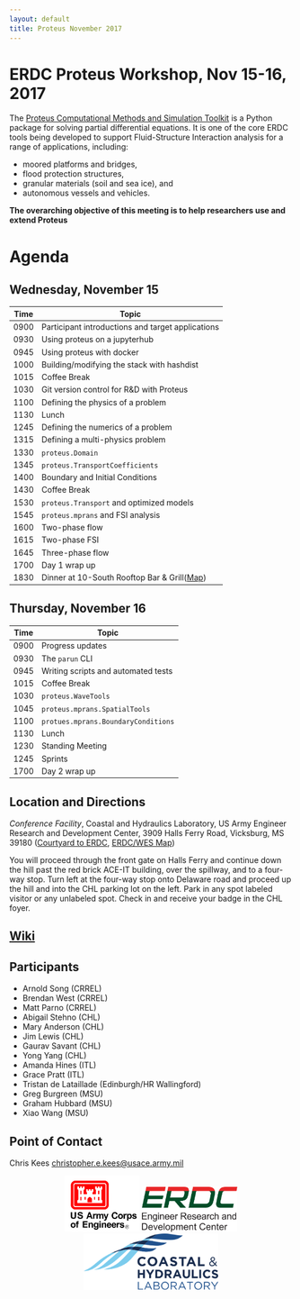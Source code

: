 ```yaml
---
layout: default
title: Proteus November 2017
---
```


# ERDC Proteus Workshop, Nov 15-16, 2017

The [Proteus Computational Methods and Simulation Toolkit](https://github.com/erdc/proteus) is a Python package for solving partial differential equations. It is one of the core ERDC tools being developed to support Fluid-Structure Interaction analysis for a range of applications, including:

- moored platforms and bridges,
- flood protection structures,
- granular materials (soil and sea ice), and
- autonomous vessels and vehicles.

**The overarching objective of this meeting is to help researchers use and extend Proteus**

# Agenda

## Wednesday, November 15

Time | Topic 
-----|-------
0900 | Participant introductions and target applications
0930 | Using proteus on a jupyterhub
0945 | Using proteus with docker
1000 | Building/modifying the stack with hashdist
1015 | Coffee Break |
1030 | Git version control for R&D with Proteus
1100 | Defining the physics of a problem
1130 | Lunch 
1245 | Defining the numerics of a problem 
1315 | Defining a multi-physics problem
1330 | `proteus.Domain`
1345 | `proteus.TransportCoefficients`
1400 | Boundary and Initial Conditions 
1430 | Coffee Break
1530 | `proteus.Transport` and optimized models
1545 | `proteus.mprans` and FSI analysis
1600 | Two-phase flow
1615 | Two-phase FSI
1645 | Three-phase flow
1700 | Day 1 wrap up
1830 | Dinner at 10-South Rooftop Bar & Grill([Map](https://goo.gl/maps/wrdrkbT8gvC2))

## Thursday, November 16

Time | Topic
-----|-------
0900 | Progress updates
0930 | The `parun` CLI
0945 | Writing scripts and automated tests
1015 | Coffee Break
1030 | `proteus.WaveTools`
1045 | `proteus.mprans.SpatialTools`
1100 | `protues.mprans.BoundaryConditions`
1130 | Lunch
1230 | Standing Meeting
1245 | Sprints
1700 | Day 2 wrap up

## Location and Directions

*Conference Facility*, Coastal and Hydraulics Laboratory, US Army Engineer Research and Development Center, 3909 Halls Ferry Road, Vicksburg, MS 39180 ([Courtyard to ERDC](https://goo.gl/maps/SvoHVF2zV7q), [ERDC/WES Map](images/ERDC-Map.jpg))

You will proceed through the front gate on Halls Ferry and continue down the hill past the red brick ACE-IT building, over the spillway, and to a four-way stop. Turn left at the four-way stop onto Delaware road and proceed up the hill and into the CHL parking lot on the left. Park in any spot labeled visitor  or any unlabeled spot. Check in and receive your badge in the CHL foyer.

## [Wiki](https://github.com/erdc-cm/workshops/wiki)

## Participants

- Arnold Song (CRREL)
- Brendan West (CRREL)
- Matt Parno (CRREL)
- Abigail Stehno (CHL)
- Mary Anderson (CHL)
- Jim Lewis (CHL)
- Gaurav Savant (CHL)
- Yong Yang (CHL)
- Amanda Hines (ITL)
- Grace Pratt (ITL)
- Tristan de Lataillade (Edinburgh/HR Wallingford)
- Greg Burgreen (MSU)
- Graham Hubbard (MSU)
- Xiao Wang (MSU)

## Point of Contact

Chris Kees <christopher.e.kees@usace.army.mil>

<center>
<img src="images/usace.svg" height="100">
<img src="images/erdc.svg" height="80">
<img src="images/CHL_Logo.svg" height="100">
</center>
